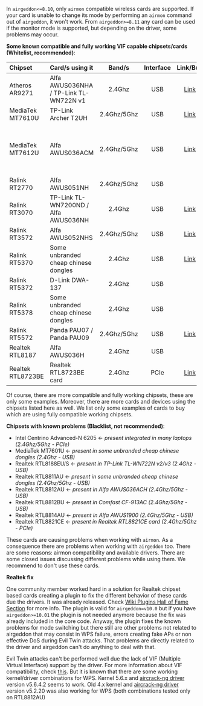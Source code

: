 In `airgeddon<=8.10`, only `airmon` compatible wireless cards are supported. If your card is unable to change its mode by performing an `airmon` command out of `airgeddon`, it won't work. From `airgeddon>=8.11` any card can be used if the monitor mode is supported, but depending on the driver, some problems may occur.

__Some known compatible and fully working VIF capable chipsets/cards (Whitelist, recommended)__:

Chipset | Card/s using it | Band/s | Interface | Link/Buy | Additional comments
:-------|:--------------------------------|:------:|:---------:|:-----------:|:-------------------
Atheros AR9271 | Alfa AWUS036NHA / TP-Link TL-WN722N v1 | 2.4Ghz | USB | [Link](https://www.amazon.com/gp/product/B004Y6MIXS/ref=as_li_tl?ie=UTF8&camp=1789&creative=9325&creativeASIN=B004Y6MIXS&linkCode=as2&tag=airgeddon-20&linkId=37cb2a63ac233903fc710e3f45abd136) | 
MediaTek MT7610U | TP-Link Archer T2UH | 2.4Ghz/5Ghz | USB | [Link](https://www.amazon.com/gp/product/B00P115WMY/ref=as_li_tl?ie=UTF8&camp=1789&creative=9325&creativeASIN=B00P115WMY&linkCode=as2&tag=airgeddon-20&linkId=a46b257e7b4bc10735108273e1c856ac) | 
MediaTek MT7612U | Alfa AWUS036ACM | 2.4Ghz/5Ghz | USB | [Link](https://www.amazon.com/gp/product/B08BJS8FXD/ref=as_li_tl?ie=UTF8&camp=1789&creative=9325&creativeASIN=B08BJS8FXD&linkCode=as2&tag=airgeddon-20&linkId=56edb5c5dfe7fe46c71584731ad0c443) | Not recommended for Virtual Machines, only Native Linux. Recommended kernel >= 5.3 . For Rpi 2/3 run this command to get it working ```echo "options mt76_usb disable_usb_sg=1" > /etc/modprobe.d/mt76_usb.conf``` 
Ralink RT2770 | Alfa AWUS051NH | 2.4Ghz/5Ghz | USB | | 
Ralink RT3070 | TP-Link TL-WN7200ND / Alfa AWUS036NH | 2.4Ghz | USB | [Link](https://amzn.to/34ryHdq) | 
Ralink RT3572 | Alfa AWUS052NHS | 2.4Ghz/5Ghz | USB | [Link](https://amzn.to/3JeHiP8) | 
Ralink RT5370 | Some unbranded cheap chinese dongles | 2.4Ghz | USB | [Link](https://amzn.to/3Bc8Kdu) | 
Ralink RT5372 | D-Link DWA-137 | 2.4Ghz | USB | | 
Ralink RT5378 | Some unbranded cheap chinese dongles | 2.4Ghz | USB | | 
Ralink RT5572 | Panda PAU07 / Panda PAU09 | 2.4Ghz/5Ghz| USB | [Link](https://www.amazon.com/gp/product/B01LY35HGO/ref=as_li_tl?ie=UTF8&camp=1789&creative=9325&creativeASIN=B01LY35HGO&linkCode=as2&tag=airgeddon-20&linkId=0bb32f366bb2a07baa7a2ddb6aefc09b) | 
Realtek RTL8187 | Alfa AWUS036H | 2.4Ghz | USB | | May require patched driver
Realtek RTL8723BE | Realtek RTL8723BE card | 2.4Ghz | PCIe | [Link](https://amzn.to/3rJP0ep) | 

Of course, there are more compatible and fully working chipsets, these are only some examples. Moreover, there are more cards and devices using the chipsets listed here as well. We list only some examples of cards to buy which are using fully compatible working chipsets.

__Chipsets with known problems (Blacklist, not recommended)__:

 - Intel Centrino Advanced-N 6205 <- _present integrated in many laptops (2.4Ghz/5Ghz - PCIe)_
 - MediaTek MT7601U <- _present in some unbranded cheap chinese dongles (2.4Ghz - USB)_
 - Realtek RTL8188EU/S <- _present in TP-Link TL-WN722N v2/v3 (2.4Ghz - USB)_
 - Realtek RTL8811AU <- _present in some unbranded cheap chinese dongles (2.4Ghz/5Ghz - USB)_
 - Realtek RTL8812AU <- _present in Alfa AWUS036ACH (2.4Ghz/5Ghz - USB)_
 - Realtek RTL8812BU <- _present in Comfast CF-913AC (2.4Ghz/5Ghz - USB)_
 - Realtek RTL8814AU <- _present in Alfa AWUS1900 (2.4Ghz/5Ghz - USB)_
 - Realtek RTL8821CE <- _present in Realtek RTL8821CE card (2.4Ghz/5Ghz - PCIe)_

These cards are causing problems when working with `airmon`. As a consequence there are problems when working with `airgeddon` too. There are some reasons: airmon compatibility and available drivers. There are some closed issues discussing different problems while using them. We recommend to don't use these cards.

__Realtek fix__

One community member worked hard in a solution for Realtek chipset based cards creating a plugin to fix the different behavior of these cards due the drivers. It was already released. Check [Wiki Plugins Hall of Fame Section] for more info. The plugin is valid for `airgeddon=v10.0` but if you have `airgeddon>=10.01` the plugin is not needed anymore because the fix was already included in the core code. Anyway, the plugin fixes the known problems for mode switching but there still are other problems not related to airgeddon that may consist in WPS failure, errors creating fake APs or non effective DoS during Evil Twin attacks. That problems are directly related to the driver and airgeddon can't do anything to deal with that.

Evil Twin attacks can't be performed well due the lack of VIF (Multiple Virtual Interface) support by the driver. For more information about VIF compatibility, check [this](https://github.com/v1s1t0r1sh3r3/airgeddon/wiki/FAQ%20&%20Troubleshooting#my-fake-ap-is-not-working-on-any-evil-twin-attack-why). But it is known that there are some working kernel/driver combinations for WPS. Kernel 5.6.x and [aircrack-ng driver](https://github.com/aircrack-ng/rtl8812au) version v5.6.4.2 seems to work. Old 4.x kernel and [aircrack-ng driver](https://github.com/aircrack-ng/rtl8812au) version v5.2.20 was also working for WPS (both combinations tested only on RTL8812AU)

[Wiki Plugins Hall of Fame Section]: https://github.com/v1s1t0r1sh3r3/airgeddon/wiki/Plugins%20Hall%20of%20Fame
